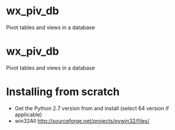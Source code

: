 wx_piv_db
=========

Pivot tables and views in a database

wx_piv_db
=========

Pivot tables and views in a database

Installing from scratch
=======================

+ Get the Python 2.7 version from and install (select 64 version if applicable)
+ win32All http://sourceforge.net/projects/pywin32/files/


